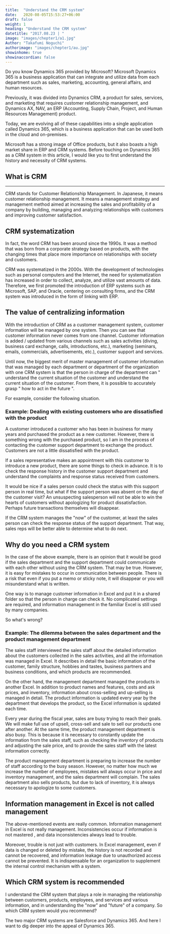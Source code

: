 ```yaml
---
title:  "Understand the CRM system"
date:   2020-08-05T15:53:27+06:00
draft: false
weight: 1
heading: "Understand the CRM system"
datetitle: "2017.08.23 | "
image: "images/chepter1/a1.jpg"
Author: "Takafumi Noguchi"
authorimage: "images/chepter1/au.jpg"
showinhome: true
showinaccordian: false
---
```

Do you know Dynamics 365 provided by Microsoft? Microsoft Dynamics 365 is a business application that can integrate and utilize data from each department such as sales, marketing, accounting, general affairs, and human resources.

Previously, it was divided into Dynamics CRM, a product for sales, services, and marketing that requires customer relationship management, and Dynamics AX, NAV, an ERP (Accounting, Supply Chain, Project, and Human Resources Management) product.

Today, we are evolving all of these capabilities into a single application called Dynamics 365, which is a business application that can be used both in the cloud and on-premises.

Microsoft has a strong image of Office products, but it also boasts a high market share in ERP and CRM systems. Before touching on Dynamics 365 as a CRM system in this article, I would like you to first understand the history and necessity of CRM systems.


## What is CRM
- - -
CRM stands for Customer Relationship Management. In Japanese, it means customer relationship management. It means a management strategy and management method aimed at increasing the sales and profitability of a company by building, managing and analyzing relationships with customers and improving customer satisfaction.

## CRM systematization

In fact, the word CRM has been around since the 1990s. It was a method that was born from a corporate strategy based on products, with the changing times that place more importance on relationships with society and customers.

CRM was systematized in the 2000s. With the development of technologies such as personal computers and the Internet, the need for systematization has increased in order to collect, analyze, and utilize vast amounts of data. Therefore, we first promoted the introduction of ERP systems such as Microsoft, SAP, and Oracle, centering on consulting firms, and the CRM system was introduced in the form of linking with ERP.

## The value of centralizing information

With the introduction of CRM as a customer management system, customer information will be managed by one system. Then you can see that customer information never comes from one channel. Customer information is added / updated from various channels such as sales activities (diving, business card exchange, calls, introductions, etc.), marketing (seminars, emails, commercials, advertisements, etc.), customer support and services.

Until now, the biggest merit of master management of customer information that was managed by each department or department of the organization with one CRM system is that the person in charge of the department can " understand the current situation of the customer and understand the current situation of the customer. From there, it is possible to accurately grasp " how to act in the future ".

For example, consider the following situation.

### Example: Dealing with existing customers who are dissatisfied with the product

A customer introduced a customer who has been in business for many years and purchased the product as a new customer. However, there is something wrong with the purchased product, so I am in the process of contacting the customer support department to exchange the product. Customers are not a little dissatisfied with the product.

If a sales representative makes an appointment with this customer to introduce a new product, there are some things to check in advance. It is to check the response history in the customer support department and understand the complaints and response status received from customers.

It would be nice if a sales person could check the status with this support person in real time, but what if the support person was absent on the day of the customer visit? An unsuspecting salesperson will not be able to win the hearts of customers without apologizing for product dissatisfaction. Perhaps future transactions themselves will disappear.

If the CRM system manages the "now" of the customer, at least the sales person can check the response status of the support department. That way, sales reps will be better able to determine what to do next.

## Why do you need a CRM system

In the case of the above example, there is an opinion that it would be good if the sales department and the support department could communicate with each other without using the CRM system. That may be true. However, it is easy for mistakes to occur in communication between people. There is a risk that even if you put a memo or sticky note, it will disappear or you will misunderstand what is written.

One way is to manage customer information in Excel and put it in a shared folder so that the person in charge can check it. No complicated settings are required, and information management in the familiar Excel is still used by many companies.

So what's wrong?

### Example: The dilemma between the sales department and the product management department

The sales staff interviewed the sales staff about the detailed information about the customers collected in the sales activities, and all the information was managed in Excel. It describes in detail the basic information of the customer, family structure, hobbies and tastes, business partners and business conditions, and which products are recommended.

On the other hand, the management department managed the products in another Excel. In addition to product names and features, costs and ask prices, and inventory, information about cross-selling and up-selling is managed in detail. The product information is updated every year by the department that develops the product, so the Excel information is updated each time.

Every year during the fiscal year, sales are busy trying to reach their goals. We will make full use of upsell, cross-sell and sale to sell our products one after another. At the same time, the product management department is also busy. This is because it is necessary to constantly update the information from the sales staff, such as checking the inventory of products and adjusting the sale price, and to provide the sales staff with the latest information correctly.

The product management department is preparing to increase the number of staff according to the busy season. However, no matter how much we increase the number of employees, mistakes will always occur in price and inventory management, and the sales department will complain. The sales department also sells products, but due to lack of inventory, it is always necessary to apologize to some customers.

## Information management in Excel is not called management

The above-mentioned events are really common. Information management in Excel is not really management. Inconsistencies occur if information is not mastered , and data inconsistencies always lead to trouble.

Moreover, trouble is not just with customers. In Excel management, even if data is changed or deleted by mistake, the history is not recorded and cannot be recovered, and information leakage due to unauthorized access cannot be prevented. It is indispensable for an organization to supplement the internal control mechanism with a system.

## Which CRM system is recommended

I understand the CRM system that plays a role in managing the relationship between customers, products, employees, and services and various information, and in understanding the "now" and "future" of a company. So which CRM system would you recommend?

The two major CRM systems are Salesforce and Dynamics 365. And here I want to dig deeper into the appeal of Dynamics 365.